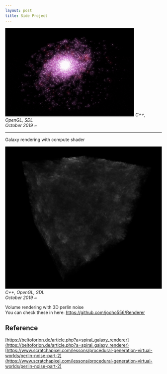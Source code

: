 ```yaml
---
layout: post
title: Side Project
---
```


<head>
  <!-- Place your kit's code here -->
  <script src="https://kit.fontawesome.com/de7d103504.js" crossorigin="anonymous"></script>
</head>

![Galaxy](/assets/Galaxy.gif)
<em>C++, OpenGL, SDL<br/>
October 2019 ~ </em>
<!--more-->
-----

Galaxy rendering with compute shader <br/>

![Cloud](/assets/cloud.png)
<em>C++, OpenGL, SDL<br/>
October 2019 ~ </em>

Volume rendering with 3D perlin noise<br/>
You can check these in here: https://github.com/jooho556/Renderer<br/>

## Reference
[https://beltoforion.de/article.php?a=spiral_galaxy_renderer](https://beltoforion.de/article.php?a=spiral_galaxy_renderer)
[https://www.scratchapixel.com/lessons/procedural-generation-virtual-worlds/perlin-noise-part-2](https://www.scratchapixel.com/lessons/procedural-generation-virtual-worlds/perlin-noise-part-2)
